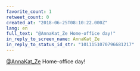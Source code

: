 ```yaml
---
favorite_count: 1
retweet_count: 0
created_at: "2018-06-25T08:10:22.000Z"
lang: en
full_text: "@AnnaKat_Ze Home-office day!"
in_reply_to_screen_name: AnnaKat_Ze
in_reply_to_status_id_str: "1011151070796681217"
---
```


[@AnnaKat_Ze](https://twitter.com/AnnaKat_Ze) Home-office day!
